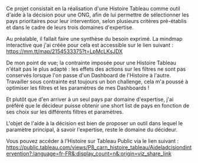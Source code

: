 Ce projet consistait en la réalisation d'une Histoire Tableau comme outil d'aide à la décision pour une ONG, afin de lui permettre de sélectionner les pays prioritaires pour leur intervention, selon plusieurs critères pré-établis et dans le cadre de leurs trois domaines d'expertise.

Au préalable, il fallait faire une synthèse du besoin exprimé. La mindmap interactive que j'ai créée pour cela est accessible sur le lien suivant :
https://mm.tt/map/2154533375?t=LpMcLKsJDX

De mon point de vue; la contrainte imposée pour une Histoire Tableau n'était pas le plus adapté : les effets des actions sur les filtres ne sont pas conservés lorsque l'on passe d'un Dashboard de l'Histoire à l'autre.
Travailler sous contrainte est toujours un bon challenge, cela m'a poussé à optimiser les filtres et les paramètres de mes Dashboards !

Et plutôt que d'en arriver à un seul pays par domaine d'expertise, j'ai préféré que le décideur puisse obtenir une short list de pays en fonction de ses choix sur les différents filtres et paramètres.

L'objet de l'aide à la décision est bien de proposer un outil dans lequel le paramètre principal, à savoir l'expertise, reste le domaine du décideur.

Vous pouvez accéder à l'Histoire sur Tableau Public via le lien suivant :
https://public.tableau.com/views/P8_carn_histoire_tableau/Aideladcisiondintervention?:language=fr-FR&:display_count=n&:origin=viz_share_link
